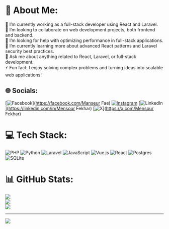 # 💫 About Me:
🔭 I’m currently working as a full-stack developer using React and Laravel.<br>👯 I’m looking to collaborate on web development projects, both frontend and backend.<br>🤝 I’m looking for help with optimizing performance in full-stack applications.<br>🌱 I’m currently learning more about advanced React patterns and Laravel security best practices.<br>💬 Ask me about anything related to React, Laravel, or full-stack development.<br>⚡ Fun fact: I enjoy solving complex problems and turning ideas into scalable web applications!


## 🌐 Socials:
[![Facebook](https://img.shields.io/badge/Facebook-%231877F2.svg?logo=Facebook&logoColor=white)](https://facebook.com/Manseur Fae) [![Instagram](https://img.shields.io/badge/Instagram-%23E4405F.svg?logo=Instagram&logoColor=white)](https://instagram.com/manseurfae) [![LinkedIn](https://img.shields.io/badge/LinkedIn-%230077B5.svg?logo=linkedin&logoColor=white)](https://linkedin.com/in/Mensour Fekhar) [![X](https://img.shields.io/badge/X-black.svg?logo=X&logoColor=white)](https://x.com/Mensour Fekhar) 

# 💻 Tech Stack:
![PHP](https://img.shields.io/badge/php-%23777BB4.svg?style=for-the-badge&logo=php&logoColor=white) ![Python](https://img.shields.io/badge/python-3670A0?style=for-the-badge&logo=python&logoColor=ffdd54) ![Laravel](https://img.shields.io/badge/laravel-%23FF2D20.svg?style=for-the-badge&logo=laravel&logoColor=white) ![JavaScript](https://img.shields.io/badge/javascript-%23323330.svg?style=for-the-badge&logo=javascript&logoColor=%23F7DF1E) ![Vue.js](https://img.shields.io/badge/vue.js-%2335495e.svg?style=for-the-badge&logo=vuedotjs&logoColor=%234FC08D) ![React](https://img.shields.io/badge/react-%2320232a.svg?style=for-the-badge&logo=react&logoColor=%2361DAFB) ![Postgres](https://img.shields.io/badge/postgres-%23316192.svg?style=for-the-badge&logo=postgresql&logoColor=white) ![SQLite](https://img.shields.io/badge/sqlite-%2307405e.svg?style=for-the-badge&logo=sqlite&logoColor=white)
# 📊 GitHub Stats:
![](https://github-readme-stats.vercel.app/api?username=Fekharmensour&theme=dark&hide_border=false&include_all_commits=false&count_private=false)<br/>
![](https://nirzak-streak-stats.vercel.app/?user=Fekharmensour&theme=dark&hide_border=false)<br/>
![](https://github-readme-stats.vercel.app/api/top-langs/?username=Fekharmensour&theme=dark&hide_border=false&include_all_commits=false&count_private=false&layout=compact)

---
[![](https://visitcount.itsvg.in/api?id=Fekharmensour&icon=0&color=0)](https://visitcount.itsvg.in)

<!-- Proudly created with GPRM ( https://gprm.itsvg.in ) -->
